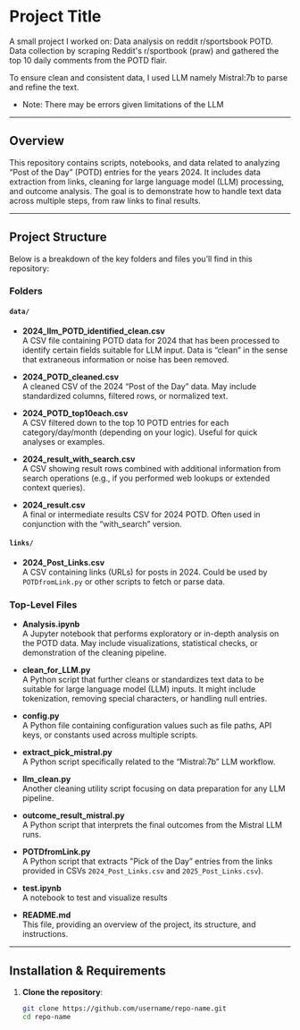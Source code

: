 # Project Title

A small project I worked on: Data analysis on reddit r/sportsbook POTD. Data collection by scraping Reddit's r/sportbook (praw) and gathered the top 10 daily comments from the POTD flair.

To ensure clean and consistent data, I used LLM namely Mistral:7b to parse and refine the text.
- Note: There may be errors given limitations of the LLM

---

## Overview

This repository contains scripts, notebooks, and data related to analyzing “Post of the Day” (POTD) entries for the years 2024. It includes data extraction from links, cleaning for large language model (LLM) processing, and outcome analysis. The goal is to demonstrate how to handle text data across multiple steps, from raw links to final results.

---

## Project Structure

Below is a breakdown of the key folders and files you’ll find in this repository:

### Folders

#### `data/`
- **2024_llm_POTD_identified_clean.csv**  
  A CSV file containing POTD data for 2024 that has been processed to identify certain fields suitable for LLM input. Data is “clean” in the sense that extraneous information or noise has been removed.

- **2024_POTD_cleaned.csv**  
  A cleaned CSV of the 2024 “Post of the Day” data. May include standardized columns, filtered rows, or normalized text.

- **2024_POTD_top10each.csv**  
  A CSV filtered down to the top 10 POTD entries for each category/day/month (depending on your logic). Useful for quick analyses or examples.

- **2024_result_with_search.csv**  
  A CSV showing result rows combined with additional information from search operations (e.g., if you performed web lookups or extended context queries).

- **2024_result.csv**  
  A final or intermediate results CSV for 2024 POTD. Often used in conjunction with the “with_search” version.

#### `links/`
- **2024_Post_Links.csv**  
  A CSV containing links (URLs) for posts in 2024. Could be used by `POTDfromLink.py` or other scripts to fetch or parse data.


### Top-Level Files

- **Analysis.ipynb**  
  A Jupyter notebook that performs exploratory or in-depth analysis on the POTD data. May include visualizations, statistical checks, or demonstration of the cleaning pipeline.

- **clean_for_LLM.py**  
  A Python script that further cleans or standardizes text data to be suitable for large language model (LLM) inputs. It might include tokenization, removing special characters, or handling null entries.

- **config.py**  
  A Python file containing configuration values such as file paths, API keys, or constants used across multiple scripts.

- **extract_pick_mistral.py**  
  A Python script specifically related to the “Mistral:7b” LLM workflow.

- **llm_clean.py**  
  Another cleaning utility script focusing on data preparation for any LLM pipeline.

- **outcome_result_mistral.py**  
  A Python script that interprets the final outcomes from the Mistral LLM runs.

- **POTDfromLink.py**  
  A Python script that extracts "Pick of the Day” entries from the links provided in CSVs `2024_Post_Links.csv` and `2025_Post_Links.csv`). 

- **test.ipynb**  
  A notebook to test and visualize results

- **README.md**  
  This file, providing an overview of the project, its structure, and instructions.

---

## Installation & Requirements

1. **Clone the repository**:
   ```bash
   git clone https://github.com/username/repo-name.git
   cd repo-name
